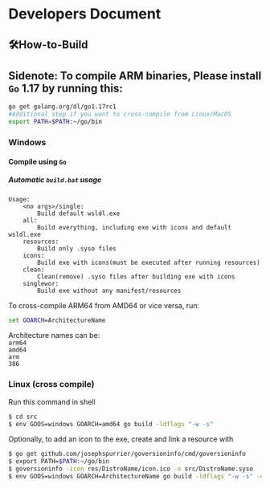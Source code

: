 # Developers Document

## 🛠How-to-Build

## Sidenote: To compile ARM binaries, Please install `Go` 1.17 by running this:
```bash
go get golang.org/dl/go1.17rc1
#Additional step if you want to cross-compile from Linux/MacOS
export PATH=$PATH:~/go/bin
```

### Windows

#### Compile using `Go`

##### Automatic `build.bat` usage

```dos
Usage:
    <no args>/single:
        Build default wsldl.exe
    all:
        Build everything, including exe with icons and default wsldl.exe
    resources:
        Build only .syso files
    icons:
        Build exe with icons(must be executed after running resources)
    clean:
        Clean(remove) .syso files after building exe with icons
    singlewor:
        Build exe without any manifest/resources
```
To cross-compile ARM64 from AMD64 or vice versa, run:
```cmd
set GOARCH=ArchitectureName
```
Architecture names can be:\
`arm64`\
`amd64`\
`arm`\
`386`




### Linux (cross compile)

Run this command in shell
```bash
$ cd src
$ env GOOS=windows GOARCH=amd64 go build -ldflags "-w -s"
```

Optionally, to add an icon to the exe, create and link a resource with
```bash
$ go get github.com/josephspurrier/goversioninfo/cmd/goversioninfo
$ export PATH=$PATH:~/go/bin
$ goversioninfo -icon res/DistroName/icon.ico -o src/DistroName.syso
$ env GOOS=windows GOARCH=ArchitectureName go build -ldflags "-w -s" -o DistroName.exe
```
